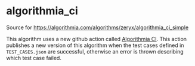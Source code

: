 # algorithmia_ci
Source for https://algorithmia.com/algorithms/zeryx/algorithmia_ci_simple


This algorithm uses a new github action called [Algorithmia CI](https://github.com/marketplace/actions/algorithmia-ci). This action publishes a new version of this algorithm when the test cases defined in `TEST_CASES.json` are successful, otherwise an error is thrown describing which test case failed.


